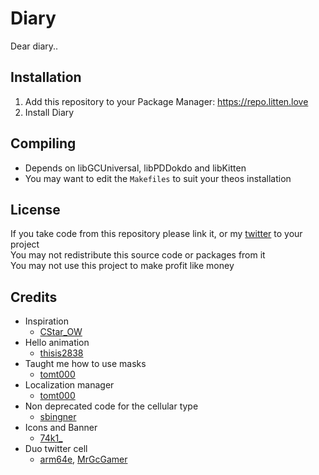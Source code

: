 # Diary
Dear diary..

## Installation
1. Add this repository to your Package Manager: https://repo.litten.love
2. Install Diary

## Compiling
  - Depends on libGCUniversal, libPDDokdo and libKitten
  - You may want to edit the `Makefiles` to suit your theos installation

## License
If you take code from this repository please link it, or my [twitter](https://twitter.com/schneelittchen) to your project  
You may not redistribute this source code or packages from it  
You may not use this project to make profit like money

## Credits
  - Inspiration
    - [CStar_OW](https://twitter.com/CStar_OW)
  - Hello animation
    - [thisis2838](https://twitter.com/thisis2838)
  - Taught me how to use masks
    - [tomt000](https://twitter.com/tomt000)
  - Localization manager
    - [tomt000](https://twitter.com/tomt000)
  - Non deprecated code for the cellular type
    - [sbingner](https://twitter.com/sbingner)
  - Icons and Banner
    - [74k1_](https://twitter.com/74k1_)
  - Duo twitter cell
    - [arm64e](https://twitter.com/arm64e), [MrGcGamer](https://twitter.com/MrGcGamer)